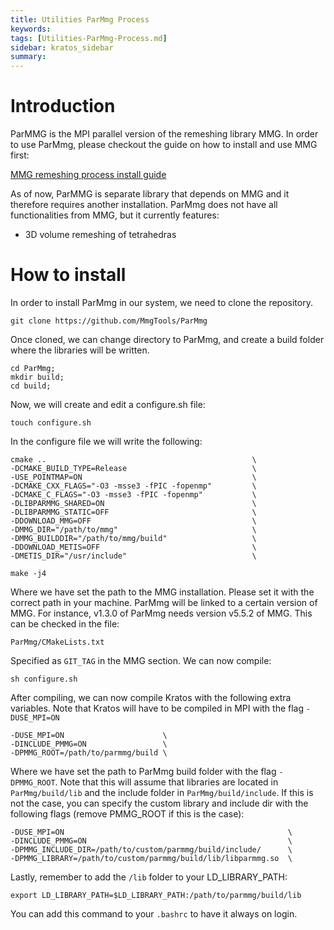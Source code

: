```yaml
---
title: Utilities ParMmg Process
keywords: 
tags: [Utilities-ParMmg-Process.md]
sidebar: kratos_sidebar
summary: 
---
```


# Introduction

ParMMG is the MPI parallel version of the remeshing library MMG. In order to use ParMmg, please checkout the guide on how to install and use MMG first:

[MMG remeshing process install guide](%5BUtilities%5D-MMG-Process)

As of now, ParMMG is separate library that depends on MMG and it therefore requires another installation. ParMmg does not have all functionalities from MMG, but it currently features:
* 3D volume remeshing of tetrahedras

# How to install

In order to install ParMmg in our system, we need to clone the repository. 

    git clone https://github.com/MmgTools/ParMmg

Once cloned, we can change directory to ParMmg, and create a build folder where the libraries will be written. 

    cd ParMmg;
    mkdir build;
    cd build;
      
Now, we will create and edit a configure.sh file:

    touch configure.sh

In the configure file we will write the following:

    cmake ..                                              \
    -DCMAKE_BUILD_TYPE=Release                            \
    -USE_POINTMAP=ON                                      \
    -DCMAKE_CXX_FLAGS="-O3 -msse3 -fPIC -fopenmp"         \
    -DCMAKE_C_FLAGS="-O3 -msse3 -fPIC -fopenmp"           \
    -DLIBPARMMG_SHARED=ON                                 \
    -DLIBPARMMG_STATIC=OFF                                \
    -DDOWNLOAD_MMG=OFF                                    \
    -DMMG_DIR="/path/to/mmg"                              \
    -DMMG_BUILDDIR="/path/to/mmg/build"                   \
    -DDOWNLOAD_METIS=OFF                                  \
    -DMETIS_DIR="/usr/include"                            \

    make -j4


Where we have set the path to the MMG installation. Please set it with the correct path in your machine. ParMmg will be linked to a certain version of MMG. For instance, v1.3.0 of ParMmg needs version v5.5.2 of MMG. This can be checked in the file:

    ParMmg/CMakeLists.txt

Specified as `GIT_TAG` in the MMG section. We can now compile:

    sh configure.sh


After compiling, we can now compile Kratos with the following extra variables. Note that Kratos will have to be compiled in MPI with the flag `-DUSE_MPI=ON`

    -DUSE_MPI=ON                      \
    -DINCLUDE_PMMG=ON                 \
    -DPMMG_ROOT=/path/to/parmmg/build \

Where we have set the path to ParMmg build folder with the flag `-DPMMG_ROOT`. Note that this will assume that libraries are located in `ParMmg/build/lib` and the include folder in `ParMmg/build/include`. If this is not the case, you can specify the custom library and include dir with the following flags (remove PMMG_ROOT if this is the case):

    -DUSE_MPI=ON                                                  \
    -DINCLUDE_PMMG=ON                                             \
    -DPMMG_INCLUDE_DIR=/path/to/custom/parmmg/build/include/      \
    -DPMMG_LIBRARY=/path/to/custom/parmmg/build/lib/libparmmg.so  \

Lastly, remember to add the `/lib` folder to  your LD_LIBRARY_PATH:

    export LD_LIBRARY_PATH=$LD_LIBRARY_PATH:/path/to/parmmg/build/lib

You can add this command to your `.bashrc` to have it always on login. 